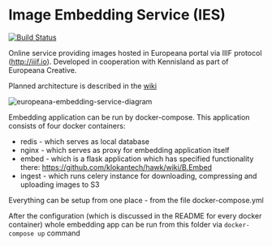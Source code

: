 # Image Embedding Service (IES)

[![Build Status](https://travis-ci.org/klokantech/hawk.svg?branch=master)](https://travis-ci.org/klokantech/hawk/branches)

Online service providing images hosted in Europeana portal via IIIF protocol (http://iiif.io). Developed in cooperation with Kennisland as part of Europeana Creative.

Planned architecture is described in the [wiki](https://github.com/klokantech/hawk/wiki)

![europeana-embedding-service-diagram](https://cloud.githubusercontent.com/assets/59284/6038291/fa652f0a-ac5b-11e4-8a1a-88f91ba5c2b3.jpg)

Embedding application can be run by docker-compose. This application consists of four docker containers:

* redis - which serves as local database
* nginx - which serves as proxy for embedding application itself
* embed - which is a flask application which has specified functionality there: https://github.com/klokantech/hawk/wiki/B.Embed
* ingest - which runs celery instance for downloading, compressing and uploading images to S3

Everything can be setup from one place - from the file docker-compose.yml

After the configuration (which is discussed in the README for every docker container) whole embedding app can be run from this folder via `docker-compose up` command
